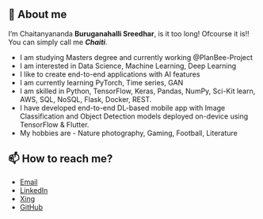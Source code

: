 ## 🌱 About me

I’m Chaitanyananda **Buruganahalli Sreedhar**, is it too long! Ofcourse it is!! You can simply call me ***Chaiti***.

 - I am studying Masters degree and currently working @PlanBee-Project
 - I am interested in Data Science, Machine Learning, Deep Learning
 - I like to create end-to-end applications with AI features
 -  I am currently learning PyTorch, Time series, GAN
 - I am skilled in Python, TensorFlow, Keras, Pandas, NumPy, Sci-Kit learn, AWS, SQL, NoSQL, Flask, Docker, REST. 
 - I have developed end-to-end DL-based mobile app with Image Classification and Object Detection models deployed on-device using TensorFlow & Flutter.
 - My hobbies are - Nature photography, Gaming, Football, Literature
 
## 📫 How to reach me?
 - [Email](https://chaitanyanandabs@gmail.com)
  - [LinkedIn](https://linkedin.com/in/chaiti)
  - [Xing](https://xing.com/profile/Chaitanyananda_BS)
  - [GitHub](https://github.com/chaiti93)
